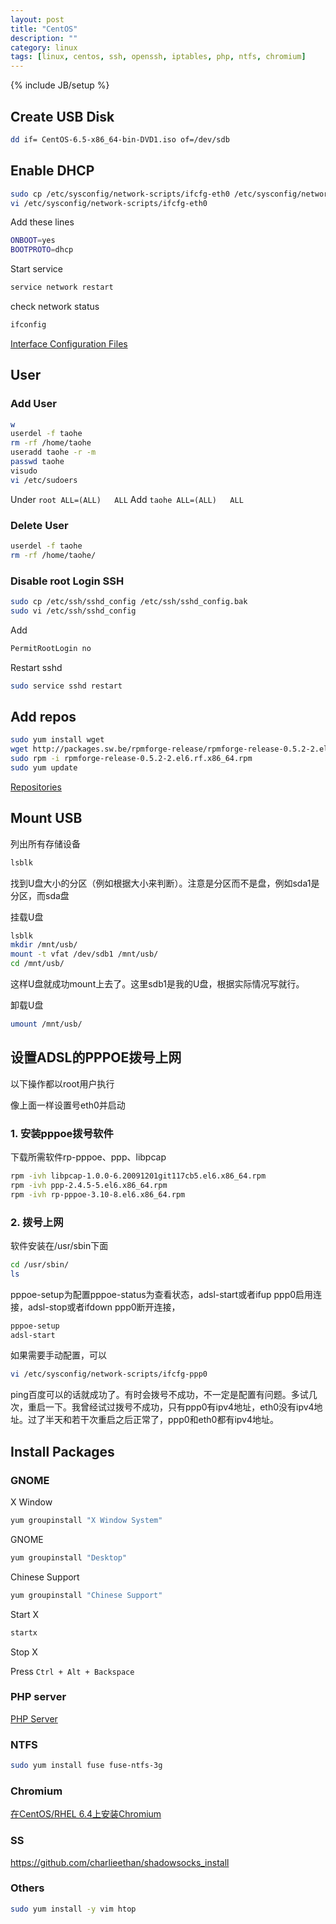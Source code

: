 ```yaml
---
layout: post
title: "CentOS"
description: ""
category: linux
tags: [linux, centos, ssh, openssh, iptables, php, ntfs, chromium]
---
```

{% include JB/setup %}

## Create USB Disk

```sh
dd if= CentOS-6.5-x86_64-bin-DVD1.iso of=/dev/sdb
```

## Enable DHCP

```sh
sudo cp /etc/sysconfig/network-scripts/ifcfg-eth0 /etc/sysconfig/network-scripts/ifcfg-eth0.bak
vi /etc/sysconfig/network-scripts/ifcfg-eth0
```

Add these lines

```sh
ONBOOT=yes
BOOTPROTO=dhcp
```

Start service

```sh
service network restart
```

check network status

```sh
ifconfig
```

[Interface Configuration Files](http://www.centos.org/docs/5/html/Deployment_Guide-en-US/s1-networkscripts-interfaces.html)

## User

### Add User

```sh
w
userdel -f taohe
rm -rf /home/taohe
useradd taohe -r -m
passwd taohe
visudo
vi /etc/sudoers
```

Under `root	ALL=(ALL)	ALL` Add `taohe	ALL=(ALL)	ALL`

### Delete User

```sh
userdel -f taohe
rm -rf /home/taohe/
```

### Disable root Login SSH

```sh
sudo cp /etc/ssh/sshd_config /etc/ssh/sshd_config.bak
sudo vi /etc/ssh/sshd_config
```

Add

```sh
PermitRootLogin no
```

Restart sshd

```sh
sudo service sshd restart
```

## Add repos

```sh
sudo yum install wget
wget http://packages.sw.be/rpmforge-release/rpmforge-release-0.5.2-2.el6.rf.x86_64.rpm
sudo rpm -i rpmforge-release-0.5.2-2.el6.rf.x86_64.rpm
sudo yum update
```

[Repositories](wiki.centos.org/Repositories)

## Mount USB

列出所有存储设备

```sh
lsblk
```

找到U盘大小的分区（例如根据大小来判断）。注意是分区而不是盘，例如sda1是分区，而sda盘

挂载U盘

```sh
lsblk
mkdir /mnt/usb/
mount -t vfat /dev/sdb1 /mnt/usb/
cd /mnt/usb/
```

这样U盘就成功mount上去了。这里sdb1是我的U盘，根据实际情况写就行。

卸载U盘

```sh
umount /mnt/usb/
```

## 设置ADSL的PPPOE拨号上网

以下操作都以root用户执行

像上面一样设置号eth0并启动

### 1. 安装pppoe拨号软件

下载所需软件rp-pppoe、ppp、libpcap

```sh
rpm -ivh libpcap-1.0.0-6.20091201git117cb5.el6.x86_64.rpm
rpm -ivh ppp-2.4.5-5.el6.x86_64.rpm
rpm -ivh rp-pppoe-3.10-8.el6.x86_64.rpm
```

### 2. 拨号上网

软件安装在/usr/sbin下面

```sh
cd /usr/sbin/
ls
```

pppoe-setup为配置pppoe-status为查看状态，adsl-start或者ifup ppp0启用连接，adsl-stop或者ifdown ppp0断开连接，

```sh
pppoe-setup
adsl-start
```

如果需要手动配置，可以

```sh
vi /etc/sysconfig/network-scripts/ifcfg-ppp0
```

ping百度可以的话就成功了。有时会拨号不成功，不一定是配置有问题。多试几次，重启一下。我曾经试过拨号不成功，只有ppp0有ipv4地址，eth0没有ipv4地址。过了半天和若干次重启之后正常了，ppp0和eth0都有ipv4地址。

## Install Packages

### GNOME

X Window

```sh
yum groupinstall "X Window System"
```

GNOME

```sh
yum groupinstall "Desktop"
```

Chinese Support

```sh
yum groupinstall "Chinese Support"
```

Start X

```sh
startx
```

Stop X

Press `Ctrl + Alt + Backspace`

### PHP server

[PHP Server](/blog/php-server/)

### NTFS

```sh
sudo yum install fuse fuse-ntfs-3g
```

### Chromium

[在CentOS/RHEL 6.4上安装Chromium](http://www.linuxeden.com/html/softuse/20130627/140767.html)

### SS

<https://github.com/charlieethan/shadowsocks_install>

### Others

```sh
sudo yum install -y vim htop
```
